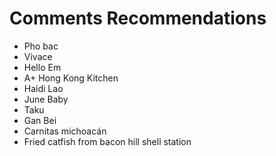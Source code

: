 # Comments Recommendations

- Pho bac
- Vivace
- Hello Em
- A+ Hong Kong Kitchen
- Haidi Lao
- June Baby
- Taku
- Gan Bei
- Carnitas michoacán
- Fried catfish from bacon hill shell station